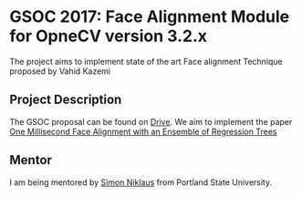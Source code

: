 # GSOC 2017: Face Alignment Module for OpneCV version 3.2.x
The project aims to implement state of the art Face alignment Technique proposed by Vahid Kazemi

## Project Description
The GSOC proposal can be found on [Drive](https://drive.google.com/open?id=10LIfoV-pRIjoH-xNmLwaQOANavfMYT-5cS-4FpwTSPE).
We aim to implement the paper [One Millisecond Face Alignment with an Ensemble of Regression Trees](https://pdfs.semanticscholar.org/d78b/6a5b0dcaa81b1faea5fb0000045a62513567.pdf)

## Mentor
I am being mentored by [Simon Niklaus](https://www.google.co.in/url?sa=t&rct=j&q=&esrc=s&source=web&cd=2&cad=rja&uact=8&ved=0ahUKEwjLtZSM-bPUAhXIgI8KHXKwCuoQFggqMAE&url=http%3A%2F%2Fwww.sniklaus.com%2F&usg=AFQjCNFbkMT3hq7F2D-SSMwDmVMIkBXZAg&sig2=wHJv3K7Zb5IvDuFeGWY7yg) from Portland State University.



